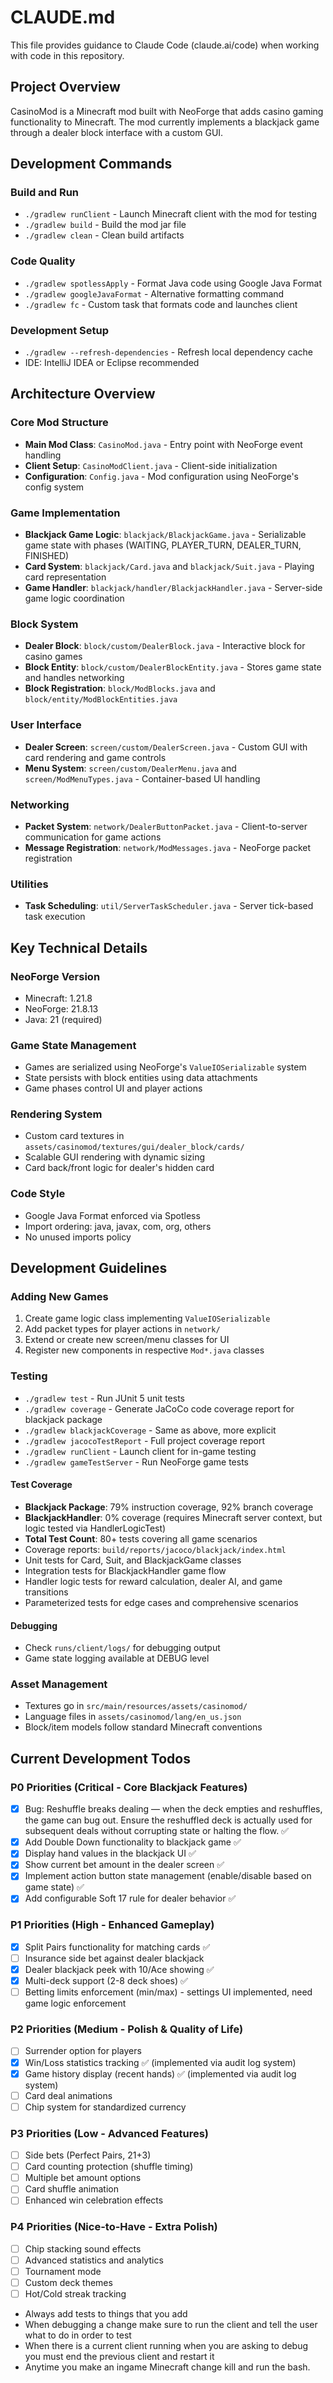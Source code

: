 # CLAUDE.md

This file provides guidance to Claude Code (claude.ai/code) when working with code in this repository.

## Project Overview

CasinoMod is a Minecraft mod built with NeoForge that adds casino gaming functionality to Minecraft. The mod currently implements a blackjack game through a dealer block interface with a custom GUI.

## Development Commands

### Build and Run
- `./gradlew runClient` - Launch Minecraft client with the mod for testing
- `./gradlew build` - Build the mod jar file
- `./gradlew clean` - Clean build artifacts

### Code Quality
- `./gradlew spotlessApply` - Format Java code using Google Java Format
- `./gradlew googleJavaFormat` - Alternative formatting command
- `./gradlew fc` - Custom task that formats code and launches client

### Development Setup
- `./gradlew --refresh-dependencies` - Refresh local dependency cache
- IDE: IntelliJ IDEA or Eclipse recommended

## Architecture Overview

### Core Mod Structure
- **Main Mod Class**: `CasinoMod.java` - Entry point with NeoForge event handling
- **Client Setup**: `CasinoModClient.java` - Client-side initialization
- **Configuration**: `Config.java` - Mod configuration using NeoForge's config system

### Game Implementation
- **Blackjack Game Logic**: `blackjack/BlackjackGame.java` - Serializable game state with phases (WAITING, PLAYER_TURN, DEALER_TURN, FINISHED)
- **Card System**: `blackjack/Card.java` and `blackjack/Suit.java` - Playing card representation
- **Game Handler**: `blackjack/handler/BlackjackHandler.java` - Server-side game logic coordination

### Block System
- **Dealer Block**: `block/custom/DealerBlock.java` - Interactive block for casino games
- **Block Entity**: `block/custom/DealerBlockEntity.java` - Stores game state and handles networking
- **Block Registration**: `block/ModBlocks.java` and `block/entity/ModBlockEntities.java`

### User Interface
- **Dealer Screen**: `screen/custom/DealerScreen.java` - Custom GUI with card rendering and game controls
- **Menu System**: `screen/custom/DealerMenu.java` and `screen/ModMenuTypes.java` - Container-based UI handling

### Networking
- **Packet System**: `network/DealerButtonPacket.java` - Client-to-server communication for game actions
- **Message Registration**: `network/ModMessages.java` - NeoForge packet registration

### Utilities
- **Task Scheduling**: `util/ServerTaskScheduler.java` - Server tick-based task execution

## Key Technical Details

### NeoForge Version
- Minecraft: 1.21.8
- NeoForge: 21.8.13
- Java: 21 (required)

### Game State Management
- Games are serialized using NeoForge's `ValueIOSerializable` system
- State persists with block entities using data attachments
- Game phases control UI and player actions

### Rendering System
- Custom card textures in `assets/casinomod/textures/gui/dealer_block/cards/`
- Scalable GUI rendering with dynamic sizing
- Card back/front logic for dealer's hidden card

### Code Style
- Google Java Format enforced via Spotless
- Import ordering: java, javax, com, org, others
- No unused imports policy

## Development Guidelines

### Adding New Games
1. Create game logic class implementing `ValueIOSerializable`
2. Add packet types for player actions in `network/`
3. Extend or create new screen/menu classes for UI
4. Register new components in respective `Mod*.java` classes

### Testing
- `./gradlew test` - Run JUnit 5 unit tests
- `./gradlew coverage` - Generate JaCoCo code coverage report for blackjack package
- `./gradlew blackjackCoverage` - Same as above, more explicit
- `./gradlew jacocoTestReport` - Full project coverage report
- `./gradlew runClient` - Launch client for in-game testing  
- `./gradlew gameTestServer` - Run NeoForge game tests

#### Test Coverage
- **Blackjack Package**: 79% instruction coverage, 92% branch coverage
- **BlackjackHandler**: 0% coverage (requires Minecraft server context, but logic tested via HandlerLogicTest)
- **Total Test Count**: 80+ tests covering all game scenarios
- Coverage reports: `build/reports/jacoco/blackjack/index.html`
- Unit tests for Card, Suit, and BlackjackGame classes
- Integration tests for BlackjackHandler game flow
- Handler logic tests for reward calculation, dealer AI, and game transitions
- Parameterized tests for edge cases and comprehensive scenarios

#### Debugging
- Check `runs/client/logs/` for debugging output
- Game state logging available at DEBUG level

### Asset Management
- Textures go in `src/main/resources/assets/casinomod/`
- Language files in `assets/casinomod/lang/en_us.json`
- Block/item models follow standard Minecraft conventions

## Current Development Todos

### P0 Priorities (Critical - Core Blackjack Features)
- [x] Bug: Reshuffle breaks dealing — when the deck empties and reshuffles, the game can bug out. Ensure the reshuffled deck is actually used for subsequent deals without corrupting state or halting the flow. ✅
- [x] Add Double Down functionality to blackjack game ✅
- [x] Display hand values in the blackjack UI ✅
- [x] Show current bet amount in the dealer screen ✅
- [x] Implement action button state management (enable/disable based on game state) ✅
- [x] Add configurable Soft 17 rule for dealer behavior ✅

### P1 Priorities (High - Enhanced Gameplay)
- [x] Split Pairs functionality for matching cards ✅
- [ ] Insurance side bet against dealer blackjack
- [x] Dealer blackjack peek with 10/Ace showing ✅
- [x] Multi-deck support (2-8 deck shoes) ✅
- [ ] Betting limits enforcement (min/max) - settings UI implemented, need game logic enforcement

### P2 Priorities (Medium - Polish & Quality of Life)
- [ ] Surrender option for players
- [x] Win/Loss statistics tracking ✅ (implemented via audit log system)
- [x] Game history display (recent hands) ✅ (implemented via audit log system)
- [ ] Card deal animations
- [ ] Chip system for standardized currency

### P3 Priorities (Low - Advanced Features)
- [ ] Side bets (Perfect Pairs, 21+3)
- [ ] Card counting protection (shuffle timing)
- [ ] Multiple bet amount options
- [ ] Card shuffle animation
- [ ] Enhanced win celebration effects

### P4 Priorities (Nice-to-Have - Extra Polish)
- [ ] Chip stacking sound effects
- [ ] Advanced statistics and analytics
- [ ] Tournament mode
- [ ] Custom deck themes
- [ ] Hot/Cold streak tracking
- Always add tests to things that you add
- When debugging a change make sure to run the client and tell the user what to do in order to test
- When there is a current client running when you are asking to debug you must end the previous client and restart it
- Anytime you make an ingame Minecraft change kill and run the bash.
